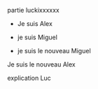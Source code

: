 partie luckixxxxxx  
- Je suis Alex

- je suis Miguel



- je suis le nouveau Miguel

Je suis le nouveau Alex 


explication Luc

